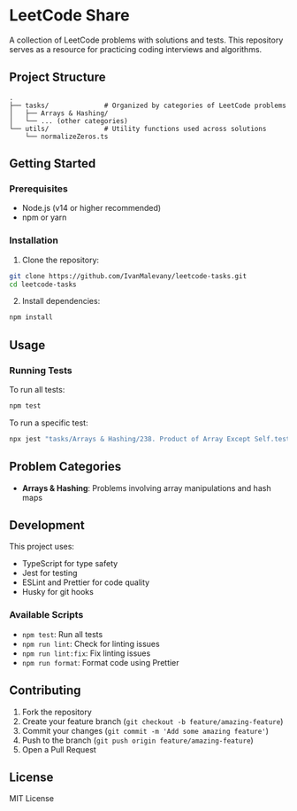 # LeetCode Share

A collection of LeetCode problems with solutions and tests. This repository serves as a resource for practicing coding interviews and algorithms.

## Project Structure

```
.
├── tasks/              # Organized by categories of LeetCode problems
│   ├── Arrays & Hashing/
│   └── ... (other categories)
└── utils/              # Utility functions used across solutions
    └── normalizeZeros.ts
```

## Getting Started

### Prerequisites

- Node.js (v14 or higher recommended)
- npm or yarn

### Installation

1. Clone the repository:
```bash
git clone https://github.com/IvanMalevany/leetcode-tasks.git
cd leetcode-tasks
```

2. Install dependencies:
```bash
npm install
```

## Usage

### Running Tests

To run all tests:
```bash
npm test
```

To run a specific test:
```bash
npx jest "tasks/Arrays & Hashing/238. Product of Array Except Self.test.ts"
```

## Problem Categories

- **Arrays & Hashing**: Problems involving array manipulations and hash maps

## Development

This project uses:
- TypeScript for type safety
- Jest for testing
- ESLint and Prettier for code quality
- Husky for git hooks

### Available Scripts

- `npm test`: Run all tests
- `npm run lint`: Check for linting issues
- `npm run lint:fix`: Fix linting issues
- `npm run format`: Format code using Prettier

## Contributing

1. Fork the repository
2. Create your feature branch (`git checkout -b feature/amazing-feature`)
3. Commit your changes (`git commit -m 'Add some amazing feature'`)
4. Push to the branch (`git push origin feature/amazing-feature`)
5. Open a Pull Request

## License

MIT License 